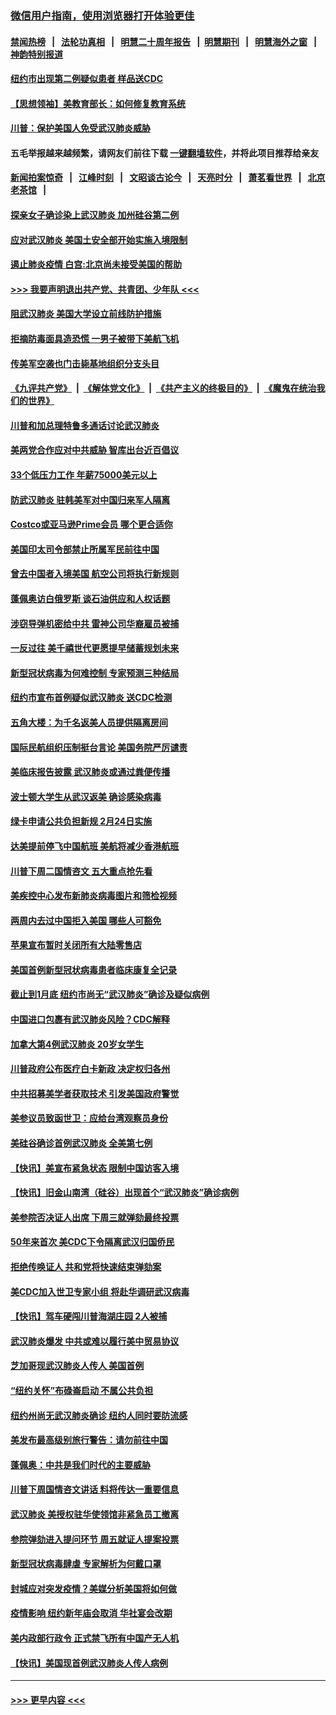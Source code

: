 ### [微信用户指南，使用浏览器打开体验更佳](https://github.com/gfw-breaker/banned-news1/blob/master/indexes/wechat-guide.md?t=0)
#### [禁闻热榜](热点新闻.md?t=0)  &nbsp;&nbsp;|&nbsp;&nbsp; [法轮功真相](https://github.com/gfw-breaker/truth/blob/master/README.md?t=0) &nbsp;&nbsp;|&nbsp;&nbsp; [明慧二十周年报告](https://github.com/gfw-breaker/mh-reports/blob/master/README.md?t=0) &nbsp;&nbsp;|&nbsp;&nbsp;[明慧期刊](https://github.com/gfw-breaker/mh-qikan) &nbsp;&nbsp;|&nbsp;&nbsp; [明慧海外之窗](https://github.com/gfw-breaker/mh-news/blob/master/README.md?t=0) &nbsp;&nbsp;|&nbsp;&nbsp; [神韵特别报道](https://github.com/gfw-breaker/mh-news/blob/master/shenyun.md?t=0)
#### [纽约市出现第二例疑似患者 样品送CDC](../pages/nsc412/n11840010.md?t=02031301) 
#### [【思想领袖】美教育部长：如何修复教育系统](../pages/nsc412/n11690865.md?t=02031301) 
#### [川普：保护美国人免受武汉肺炎威胁](../pages/nsc412/n11839718.md?t=02031301) 
#### 五毛举报越来越频繁，请网友们前往下载 [一键翻墙软件](https://github.com/gfw-breaker/ssr-accounts)，并将此项目推荐给亲友
#### [新闻拍案惊奇](https://github.com/gfw-breaker/banned-news1/blob/master/pages/link4.md) &nbsp;&nbsp;|&nbsp;&nbsp; [江峰时刻](https://github.com/gfw-breaker/banned-news1/blob/master/pages/link4.md) &nbsp;&nbsp;|&nbsp;&nbsp; [文昭谈古论今](https://github.com/gfw-breaker/banned-news1/blob/master/pages/link4.md) &nbsp;&nbsp;|&nbsp;&nbsp; [天亮时分](https://github.com/gfw-breaker/banned-news1/blob/master/pages/link4.md) &nbsp;&nbsp;|&nbsp;&nbsp; [萧茗看世界](https://github.com/gfw-breaker/banned-news1/blob/master/pages/link4.md) &nbsp;&nbsp;|&nbsp;&nbsp; [北京老茶馆](https://github.com/gfw-breaker/banned-news1/blob/master/pages/link4.md) &nbsp;&nbsp;|&nbsp;&nbsp; 
#### [探亲女子确诊染上武汉肺炎 加州硅谷第二例](../pages/nsc412/n11839784.md?t=02031301) 
#### [应对武汉肺炎 美国土安全部开始实施入境限制](../pages/nsc412/n11839729.md?t=02031301) 
#### [遏止肺炎疫情 白宫:北京尚未接受美国的帮助](../pages/nsc412/n11839660.md?t=02031301) 
#### [>>> 我要声明退出共产党、共青团、少年队 <<<](https://github.com/begood0513/goodnews/blob/master/quit/letter.md) 
#### [阻武汉肺炎 美国大学设立前线防护措施](../pages/nsc412/n11839479.md?t=02031301) 
#### [拒摘防毒面具造恐慌 一男子被带下美航飞机](../pages/nsc412/n11839455.md?t=02031301) 
#### [传美军空袭也门击毙基地组织分支头目](../pages/nsc412/n11839210.md?t=02031301) 
#### [《九评共产党》](https://github.com/begood0513/9ping.md/blob/master/README.md) &nbsp;|&nbsp; [《解体党文化》](../../../../jtdwh.md/blob/master/README.md)  &nbsp;|&nbsp; [《共产主义的终极目的》](../../../../gczydzjmd.md/blob/master/README.md) &nbsp;|&nbsp; [《魔鬼在统治我们的世界》](../../../../mgztzwmdsj.md/blob/master/README.md) 
#### [川普和加总理特鲁多通话讨论武汉肺炎](../pages/nsc412/n11839128.md?t=02031301) 
#### [美两党合作应对中共威胁 智库出台近百倡议](../pages/nsc412/n11838437.md?t=02031301) 
#### [33个低压力工作 年薪75000美元以上](../pages/nsc412/n11834441.md?t=02031301) 
#### [防武汉肺炎 驻韩美军对中国归来军人隔离](../pages/nsc412/n11838970.md?t=02031301) 
#### [Costco或亚马逊Prime会员 哪个更合适你](../pages/nsc412/n11834459.md?t=02031301) 
#### [美国印太司令部禁止所属军民前往中国](../pages/nsc412/n11838418.md?t=02031301) 
#### [曾去中国者入境美国 航空公司将执行新规则](../pages/nsc412/n11838375.md?t=02031301) 
#### [蓬佩奥访白俄罗斯 谈石油供应和人权话题](../pages/nsc412/n11838242.md?t=02031301) 
#### [涉窃导弹机密给中共 雷神公司华裔雇员被捕](../pages/nsc412/n11838129.md?t=02031301) 
#### [一反过往 美千禧世代更愿提早储蓄规划未来](../pages/nsc412/n11837601.md?t=02031301) 
#### [新型冠状病毒为何难控制 专家预测三种结局](../pages/nsc412/n11838002.md?t=02031301) 
#### [纽约市宣布首例疑似武汉肺炎 送CDC检测](../pages/nsc412/n11837852.md?t=02031301) 
#### [五角大楼：为千名返美人员提供隔离房间](../pages/nsc412/n11837831.md?t=02031301) 
#### [国际民航组织压制挺台言论 美国务院严厉谴责](../pages/nsc412/n11837791.md?t=02031301) 
#### [美临床报告披露 武汉肺炎或通过粪便传播](../pages/nsc412/n11837626.md?t=02031301) 
#### [波士顿大学生从武汉返美 确诊感染病毒](../pages/nsc412/n11837580.md?t=02031301) 
#### [绿卡申请公共负担新规 2月24日实施](../pages/nsc412/n11836634.md?t=02031301) 
#### [达美提前停飞中国航班 美航将减少香港航班](../pages/nsc412/n11837649.md?t=02031301) 
#### [川普下周二国情咨文 五大重点抢先看](../pages/nsc412/n11837512.md?t=02031301) 
#### [美疾控中心发布新肺炎病毒图片和筛检视频](../pages/nsc412/n11837491.md?t=02031301) 
#### [两周内去过中国拒入美国 哪些人可豁免](../pages/nsc412/n11837400.md?t=02031301) 
#### [苹果宣布暂时关闭所有大陆零售店](../pages/nsc412/n11837097.md?t=02031301) 
#### [美国首例新型冠状病毒患者临床康复全记录](../pages/nsc412/n11836513.md?t=02031301) 
#### [截止到1月底  纽约市尚无“武汉肺炎”确诊及疑似病例](../pages/nsc412/n11836657.md?t=02031301) 
#### [中国进口包裹有武汉肺炎风险？CDC解释](../pages/nsc412/n11836321.md?t=02031301) 
#### [加拿大第4例武汉肺炎 20岁女学生](../pages/nsc412/n11836537.md?t=02031301) 
#### [川普政府公布医疗白卡新政 决定权归各州](../pages/nsc412/n11836336.md?t=02031301) 
#### [中共招募美学者获取技术 引发美国政府警觉](../pages/nsc412/n11836277.md?t=02031301) 
#### [美参议员致函世卫：应给台湾观察员身份](../pages/nsc412/n11836183.md?t=02031301) 
#### [美硅谷确诊首例武汉肺炎 全美第七例](../pages/nsc412/n11836093.md?t=02031301) 
#### [【快讯】美宣布紧急状态 限制中国访客入境](../pages/nsc412/n11836030.md?t=02031301) 
#### [【快讯】旧金山南湾（硅谷）出现首个“武汉肺炎”确诊病例](../pages/nsc412/n11836084.md?t=02031301) 
#### [美参院否决证人出席 下周三就弹劾最终投票](../pages/nsc412/n11835900.md?t=02031301) 
#### [50年来首次 美CDC下令隔离武汉归国侨民](../pages/nsc412/n11835854.md?t=02031301) 
#### [拒绝传唤证人 共和党将快速结束弹劾案](../pages/nsc412/n11835573.md?t=02031301) 
#### [美CDC加入世卫专家小组 将赴华调研武汉病毒](../pages/nsc412/n11835584.md?t=02031301) 
#### [【快讯】驾车硬闯川普海湖庄园 2人被捕](../pages/nsc412/n11835785.md?t=02031301) 
#### [武汉肺炎爆发 中共或难以履行美中贸易协议](../pages/nsc412/n11834752.md?t=02031301) 
#### [芝加哥现武汉肺炎人传人 美国首例](../pages/nsc412/n11834730.md?t=02031301) 
#### [“纽约关怀”布碌崙启动  不属公共负担](../pages/nsc412/n11834269.md?t=02031301) 
#### [纽约州尚无武汉肺炎确诊  纽约人同时要防流感](../pages/nsc412/n11834247.md?t=02031301) 
#### [美发布最高级别旅行警告：请勿前往中国](../pages/nsc412/n11834038.md?t=02031301) 
#### [蓬佩奥：中共是我们时代的主要威胁](../pages/nsc412/n11833434.md?t=02031301) 
#### [川普下周国情咨文讲话 料将传达一重要信息](../pages/nsc412/n11833714.md?t=02031301) 
#### [武汉肺炎 美授权驻华使领馆非紧急员工撤离](../pages/nsc412/n11833604.md?t=02031301) 
#### [参院弹劾进入提问环节 周五就证人提案投票](../pages/nsc412/n11833522.md?t=02031301) 
#### [新型冠状病毒肆虐 专家解析为何戴口罩](../pages/nsc412/n11833332.md?t=02031301) 
#### [封城应对突发疫情？美媒分析美国将如何做](../pages/nsc412/n11831560.md?t=02031301) 
#### [疫情影响 纽约新年庙会取消 华社宴会改期](../pages/nsc412/n11831457.md?t=02031301) 
#### [美内政部行政令 正式禁飞所有中国产无人机](../pages/nsc412/n11833169.md?t=02031301) 
#### [【快讯】美国现首例武汉肺炎人传人病例](../pages/nsc412/n11833284.md?t=02031301) 

----
#### [ >>> 更早内容 <<< ](../indexes/nsc412-earlier.md)

